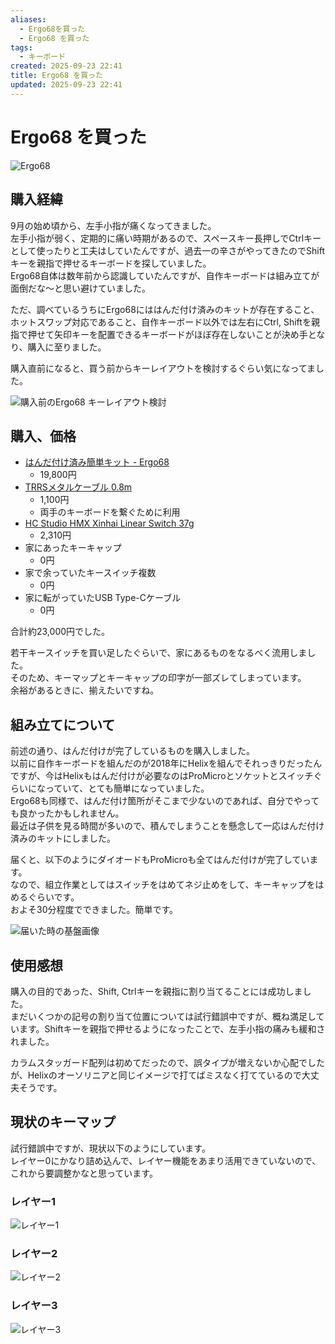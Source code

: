 ```yaml
---
aliases:
  - Ergo68を買った
  - Ergo68 を買った
tags:
  - キーボード
created: 2025-09-23 22:41
title: Ergo68 を買った
updated: 2025-09-23 22:41
---
```


# Ergo68 を買った

![Ergo68](https://i.gyazo.com/thumb/4027/551d3c255581c1de914781528d9bc838-heic.jpg)

## 購入経緯 

9月の始め頃から、左手小指が痛くなってきました。  
左手小指が弱く、定期的に痛い時期があるので、スペースキー長押しでCtrlキーとして使ったりと工夫はしていたんですが、過去一の辛さがやってきたのでShiftキーを親指で押せるキーボードを探していました。  
Ergo68自体は数年前から認識していたんですが、自作キーボードは組み立てが面倒だな〜と思い避けていました。  

ただ、調べているうちにErgo68にははんだ付け済みのキットが存在すること、ホットスワップ対応であること、自作キーボード以外では左右にCtrl, Shiftを親指で押せて矢印キーを配置できるキーボードがほぼ存在しないことが決め手となり、購入に至りました。

購入直前になると、買う前からキーレイアウトを検討するぐらい気になってました。

![購入前のErgo68 キーレイアウト検討](https://i.gyazo.com/427edb2ed2e0abfdc5013420a4c1f5bd.png)

## 購入、価格

- [はんだ付け済み簡単キット - Ergo68](https://shop.yushakobo.jp/products/3923?variant=47873667825895)
    - 19,800円
- [TRRSメタルケーブル 0.8m](https://shop.yushakobo.jp/products/8111?variant=47850237001959)
    - 1,100円
    - 両手のキーボードを繋ぐために利用
- [HC Studio HMX Xinhai Linear Switch 37g](https://shop.yushakobo.jp/products/10302?variant=50574640546023)
    - 2,310円
- 家にあったキーキャップ
    - 0円
- 家で余っていたキースイッチ複数
    - 0円
- 家に転がっていたUSB Type-Cケーブル
    - 0円

合計約23,000円でした。

若干キースイッチを買い足したぐらいで、家にあるものをなるべく流用しました。  
そのため、キーマップとキーキャップの印字が一部ズレてしまっています。  
余裕があるときに、揃えたいですね。

## 組み立てについて

前述の通り、はんだ付けが完了しているものを購入しました。  
以前に自作キーボードを組んだのが2018年にHelixを組んでそれっきりだったんですが、今はHelixもはんだ付けが必要なのはProMicroとソケットとスイッチぐらいになっていて、とても簡単になっていました。  
Ergo68も同様で、はんだ付け箇所がそこまで少ないのであれば、自分でやっても良かったかもしれません。  
最近は子供を見る時間が多いので、積んでしまうことを懸念して一応はんだ付け済みのキットにしました。

届くと、以下のようにダイオードもProMicroも全てはんだ付けが完了しています。  
なので、組立作業としてはスイッチをはめてネジ止めをして、キーキャップをはめるぐらいです。  
およそ30分程度でできました。簡単です。

![届いた時の基盤画像](https://i.gyazo.com/thumb/4027/36104c60a90c32dd6d0b12abb933cd7e-heic.jpg)

## 使用感想

購入の目的であった、Shift, Ctrlキーを親指に割り当てることには成功しました。  
まだいくつかの記号の割り当て位置については試行錯誤中ですが、概ね満足しています。Shiftキーを親指で押せるようになったことで、左手小指の痛みも緩和されました。

カラムスタッガード配列は初めてだったので、誤タイプが増えないか心配でしたが、Helixのオーソリニアと同じイメージで打てばミスなく打てているので大丈夫そうです。

## 現状のキーマップ

試行錯誤中ですが、現状以下のようにしています。  
レイヤー0にかなり詰め込んで、レイヤー機能をあまり活用できていないので、これから要調整かなと思っています。

### レイヤー1

![レイヤー1](https://i.gyazo.com/91924b0083f70053f8da633c8316e1e8.png)

### レイヤー2

![レイヤー2](https://i.gyazo.com/4441c27335e05a00084bab11aa09a8c8.png)

### レイヤー3

![レイヤー3](https://i.gyazo.com/5e54fb177ca725701cc96bfeedf4818f.png)

